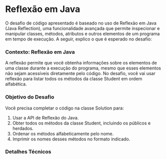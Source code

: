 # Reflexão em Java

O desafio de código apresentado é baseado no uso de Reflexão em Java (Java Reflection), uma funcionalidade avançada que permite inspecionar e manipular classes, métodos, atributos e outros elementos de um programa em tempo de execução. A seguir, explico o que é esperado no desafio:

### Contexto: Reflexão em Java
A reflexão permite que você obtenha informações sobre os elementos de uma classe durante a execução do programa, mesmo que esses elementos não sejam acessíveis diretamente pelo código. No desafio, você vai usar reflexão para listar todos os métodos da classe Student em ordem alfabética.

### Objetivo do Desafio
Você precisa completar o código na classe Solution para:
1. Usar a API de Reflexão do Java.
2. Obter todos os métodos da classe Student, incluindo os públicos e herdados.
3. Ordenar os métodos alfabeticamente pelo nome.
4. Imprimir os nomes desses métodos no formato indicado.

### Detalhes Técnicos
